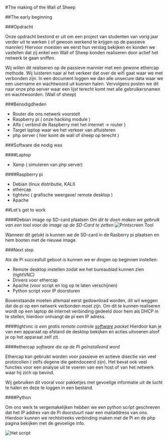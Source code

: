 #The making of the Wall of Sheep

##The early beginning

###Opdracht

Onze opdracht bestond er uit om een project van studenten van vorig jaar verder uit te werken ( of gewoon werkend te krijgen op de passieve mannier)
Hiervoor moesten we eerst hun verslag bekijken en konden we vastellen dat zij enkel een Wall of Sheep konden realiseren door actief het netwerk te gaan sniffen.

Wij willen dit realiseren op de passieve mannier met een gewone ethercap methode. Wij luisteren naar al het verkeer dat over de wifi gaat waar we met verbonden zijn.
In een document loggen we dan alle unsecure data waar we een username en wachtwoord uit kunnen halen.
Vervolgens posten we dit naar onze php server waar een lijst terecht komt met alle gebruikersnamen en wachtwoorden. (Wall of sheep)

###Benodigdheden

* Router die ons netwerk voorstelt
* Raspberry pi ( onze hacking module )
* Alfa ( verbind de Raspberry met het internet -> router )
* Target laptop waar we het verkeer van afluisteren
* php server ( hier komt de wall of sheep op terecht )

###Software die nodig was

####Laptop
* Xamp ( simuleren van php server)

####Raspberry pi
* Debian (linux distributie, KALI)
* ethercap
* tightvnc ( grafische weergave/ remote desktop )
* Apache

##Let's get to work

####Debian image op SD-card plaatsen
*Om dit te doen maken we gebruik van een tool voor de image op de SD-Card te zetten*
![Printscreen Tool](http://a.fsdn.com/con/app/proj/win32diskimager/screenshots/win32-imagewriter.png)

Wanneer dit gelukt is kunnen we de SD-card in de Rasberry pi plaatsen en hem booten met de nieuwe image.

###Next step

Als de Pi succesfull geboot is kunnen we er dingen op beginnen instellen:
* Remote desktop instellen zodat we het bureaublad kunnen zien (tightVNC)
* Drivers voor ethercap
* Apache (voor script en log op te laten verschijnen)
* Python script voor IP doorsturen

Bovenstaande moeten allemaal eerst gedownload worden, dit wil weggen dat de pi op een netwerk verbonden moet zijn.
Om dit te kunnen realiseren wordt op een laptop de internet verbinding gedeeld door hem als DHCP in te stellen, hierdoor ontvangt de pi een IP adress.

####tightvnc
*is een gratis remote controle [software](http://www.tightvnc.com/) packet*
Hierdoor kan je van een apparaat op afstand de desktop bekijken en acties uitvoeren alsof je op het apparaat zelf zit.

####ethercap
*software die op de Pi geïnstalleerd word*

Ethercap kan gebruikt worden voor passieve en actieve disectie van veel protocollen ( zelfs degene die geëndoceerd zijn).
Het bevat ook veel functies voor een analyse uit te voeren van een host of van het netwerk waar hij zich op bevind.

Wij gebruiken dit vooral voor pakketjes met gevoelige informatie uit de lucht te halen en deze te loggen in een bestand.

####Python

Om ons werk te vergemakelijken hebben we een python script geschreven dat het IP addres van de Pi doorstuurt naar een mailaddress van ons.
Hierdoor kunnen we rechtstreeks verbinding maken met de Pi en de php pagina bekijken met de gevoelige info.


![*Het script*](http://i63.tinypic.com/14y78jo.png)
